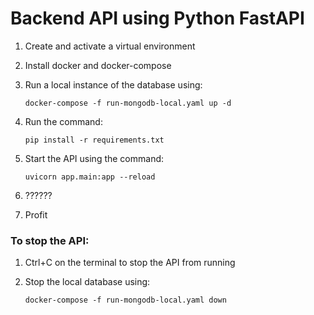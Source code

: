 # Backend API using Python FastAPI

1. Create and activate a virtual environment
2. Install docker and docker-compose
3. Run a local instance of the database using:

   `docker-compose -f run-mongodb-local.yaml up -d`
4. Run the command:

   `pip install -r requirements.txt`

5. Start the API using the command:

   `uvicorn app.main:app --reload`
6. ??????
7. Profit

### To stop the API:

1. Ctrl+C on the terminal to stop the API from running
2. Stop the local database using:

   `docker-compose -f run-mongodb-local.yaml down`
